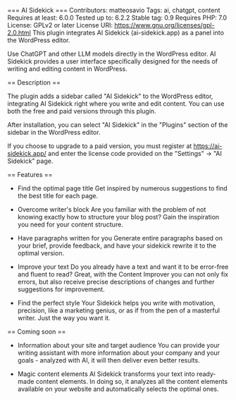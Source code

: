 === AI Sidekick ===
Contributors: matteosavio
Tags: ai, chatgpt, content
Requires at least: 6.0.0
Tested up to: 6.2.2
Stable tag: 0.9
Requires PHP: 7.0
License: GPLv2 or later
License URI: https://www.gnu.org/licenses/gpl-2.0.html
This plugin integrates AI Sidekick (ai-sidekick.app) as a panel into the WordPress editor.

Use ChatGPT and other LLM models directly in the WordPress editor. AI Sidekick provides a user interface specifically designed for the needs of writing and editing content in WordPress.

== Description ==

The plugin adds a sidebar called "AI Sidekick" to the WordPress editor, integrating AI Sidekick right where you write and edit content. You can use both the free and paid versions through this plugin.

After installation, you can select "AI Sidekick" in the "Plugins" section of the sidebar in the WordPress editor.

If you choose to upgrade to a paid version, you must register at https://ai-sidekick.app/ and enter the license code provided on the "Settings" -> "AI Sidekick" page.

== Features ==

-   Find the optimal page title
    Get inspired by numerous suggestions to find the best title for each page.

-   Overcome writer's block
    Are you familiar with the problem of not knowing exactly how to structure your blog post?
    Gain the inspiration you need for your content structure.

-   Have paragraphs written for you
    Generate entire paragraphs based on your brief, provide feedback, and have your sidekick rewrite it to the optimal version.

-   Improve your text
    Do you already have a text and want it to be error-free and fluent to read? Great, with the Content Improver you can not only fix errors, but also receive precise descriptions of changes and further suggestions for improvement.

-   Find the perfect style
    Your Sidekick helps you write with motivation, precision, like a marketing genius, or as if from the pen of a masterful writer. Just the way you want it.

== Coming soon ==

-   Information about your site and target audience
    You can provide your writing assistant with more information about your company and your goals - analyzed with AI, it will then deliver even better results.

-   Magic content elements
    AI Sidekick transforms your text into ready-made content elements. In doing so, it analyzes all the content elements available on your website and automatically selects the optimal ones.
